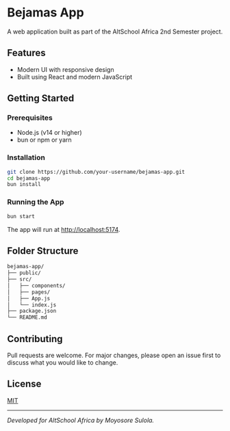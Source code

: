 # Bejamas App

A web application built as part of the AltSchool Africa 2nd Semester project.

## Features

- Modern UI with responsive design
- Built using React and modern JavaScript

## Getting Started

### Prerequisites

- Node.js (v14 or higher)
- bun or npm or yarn

### Installation

```bash
git clone https://github.com/your-username/bejamas-app.git
cd bejamas-app
bun install
```

### Running the App

```bash
bun start
```

The app will run at [http://localhost:5174](http://localhost:5174).

## Folder Structure

```bash
bejamas-app/
├── public/
├── src/
│   ├── components/
│   ├── pages/
│   ├── App.js
│   └── index.js
├── package.json
└── README.md
```

## Contributing

Pull requests are welcome. For major changes, please open an issue first to discuss what you would like to change.

## License

[MIT](LICENSE)

---

*Developed for AltSchool Africa by Moyosore Sulola.*
